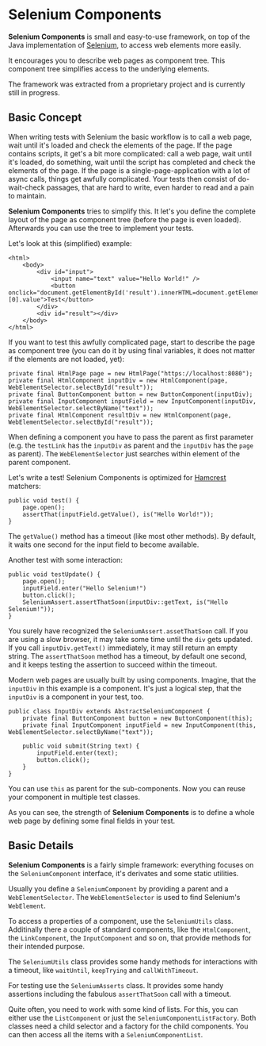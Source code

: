 # Selenium Components

**Selenium Components** is small and easy-to-use framework, on top of the Java implementation of [Selenium](http://www.seleniumhq.org/), to access web elements more easily.

It encourages you to describe web pages as component tree. This component tree simplifies access to the underlying elements.

The framework was extracted from a proprietary project and is currently still in progress.

## Basic Concept

When writing tests with Selenium the basic workflow is to call a web page, wait until it's loaded and check the elements of the page. If the page contains scripts, it get's a bit more complicated: call a web page, wait until it's loaded, do something, wait until the script has completed and check the elements of the page. If the page is a single-page-application with a lot of async calls, things get awfully complicated. Your tests then consist of do-wait-check passages, that are hard to write, even harder to read and a pain to maintain.

**Selenium Components** tries to simplify this. It let's you define the complete layout of the page as component tree (before the page is even loaded). Afterwards you can use the tree to implement your tests.

Let's look at this (simplified) example:

    <html>
    	<body>
    	    <div id="input">
    	        <input name="text" value="Hello World!" />
    	        <button onclick="document.getElementById('result').innerHTML=document.getElementsByName('text')[0].value">Test</button>
    	    </div>
    	    <div id="result"></div>
    	</body>
    </html>

If you want to test this awfully complicated page, start to describe the page as component tree (you can do it by using final variables, it does not matter if the elements are not loaded, yet):

    private final HtmlPage page = new HtmlPage("https://localhost:8080");
    private final HtmlComponent inputDiv = new HtmlComponent(page, WebElementSelector.selectById("result"));
    private final ButtonComponent button = new ButtonComponent(inputDiv);
    private final InputComponent inputField = new InputComponent(inputDiv, WebElementSelector.selectByName("text"));
    private final HtmlComponent resultDiv = new HtmlComponent(page, WebElementSelector.selectById("result"));

When defining a component you have to pass the parent as first parameter (e.g. the `testLink` has the `inputDiv` as parent and the `inputDiv` has the `page` as parent). The `WebElementSelector` just searches within element of the parent component.

Let's write a test! Selenium Components is optimized for [Hamcrest](http://hamcrest.org/) matchers:

    public void test() {
    	page.open();
    	assertThat(inputField.getValue(), is("Hello World!"));
    }

The `getValue()` method has a timeout (like most other methods). By default, it waits one second for the input field to become available.

Another test with some interaction:

    public void testUpdate() {
    	page.open();
    	inputField.enter("Hello Selenium!")
    	button.click();
    	SeleniumAssert.assertThatSoon(inputDiv::getText, is("Hello Selenium!"));
    }

You surely have recognized the `SeleniumAssert.assetThatSoon` call. If you are using a slow browser, it may take some time until the `div` gets updated. If you call `inputDiv.getText()` immediately, it may still return an empty string. The `assertThatSoon` method has a timeout, by default one second, and it keeps testing the assertion to succeed within the timeout.

Modern web pages are usually built by using components. Imagine, that the `inputDiv` in this example is a component. It's just a logical step, that the `inputDiv` is a component in your test, too.

    public class InputDiv extends AbstractSeleniumComponent {
    	private final ButtonComponent button = new ButtonComponent(this);
    	private final InputComponent inputField = new InputComponent(this, WebElementSelector.selectByName("text"));

    	public void submit(String text) {
    		inputField.enter(text);
    		button.click();
    	}
    }

You can use `this` as parent for the sub-components. Now you can reuse your component in multiple test classes.

As you can see, the strength of **Selenium Components** is to define a whole web page by defining some final fields in your test.

## Basic Details

**Selenium Components** is a fairly simple framework: everything focuses on the `SeleniumComponent` interface, it's derivates and some static utilities.

Usually you define a `SeleniumComponent` by providing a parent and a `WebElementSelector`. The `WebElementSelector` is used to find Selenium's `WebElement`.

To access a properties of a component, use the `SeleniumUtils` class. Additinally there a couple of standard components, like the `HtmlComponent`, the `LinkComponent`, the `InputComponent` and so on, that provide methods for their intended purpose.

The `SeleniumUtils` class provides some handy methods for interactions with a timeout, like `waitUntil`, `keepTrying` and `callWithTimeout`.

For testing use the `SeleniumAsserts` class. It provides some handy assertions including the fabulous `assertThatSoon` call with a timeout.

Quite often, you need to work with some kind of lists. For this, you can either use the `ListComponent` or just the `SeleniumComponentListFactory`. Both classes need a child selector and a factory for the child components. You can then access all the items with a `SeleniumComponentList`.
